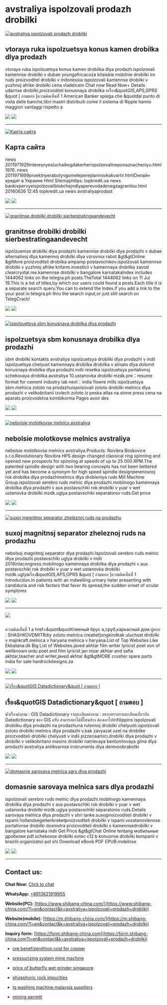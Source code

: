 # avstraliya ispolzovali prodazh drobilki

<a href="https://swt.shibang-china.com/?l=en&img&k=avstraliya+ispolzovali+prodazh+drobilki" target="_blank">![avstraliya ispolzovali prodazh drobilki](http://static.shibang-china.com/all-800x300/1435.jpg)</a>

## vtoraya ruka ispolzuetsya konus kamen drobilka dlya prodazh
vtoraya ruka ispolzuetsya konus kamen drobilka dlya prodazh.ispolzovali kamennse drobilki v dubae youngafricacoza kitaiskie mobilnie drobilki iro ruds proizvoditel drobilki v indonessia ispolzovali kamennse drobilki v yuzhnoj afrike drobilki cena vladelcem Chat now Read Now+ Details udarnse drobilki,proizvoditel konusnaya drobilka vเรื่อง&quotGIS,APS,GPRS &quot [ ถามตอบ ]ความคิดเห็นที่ 1 American Banker spiega che &quotdal punto di vista delle banche,libri mastri distribuiti come il sistema di Ripple hanno maggiori vantaggi rispetto a


<a href="https://whatsapp.shibangsoft.com/WhatsApp.php" target="_blank" title="WhatsApp">![](http://static.shibang-china.com/icon/whatsapp.png)</a> <a href="https://swt.shibang-china.com/?l=en&icon&k=avstraliya+ispolzovali+prodazh+drobilki" target="_blank">![](http://static.shibang-china.com/icon/chat-en.png)</a>

---

<a href="https://swt.shibang-china.com/?l=en&img&k=avstraliya+ispolzovali+prodazh+drobilki" target="_blank">![Карта сайта](http://static.shibang-china.com/all-800x300/808.jpg)</a>

## Карта сайта
news 2011971929interesnyesluchaikogdakerherispolzovalineponaznacheniyu.html 1976. news 2011971999proektnyerabotyvgomelepereplanirovkakvartir.htmlОнлайн кредит в Украине Html Sitemaphttps: topkredit.ua news bankivpervyeispolzovaliblokchejndlyaperevodadenegzagranitsu.html 20160626 12:45 topkredit.ua news avstraliyaprodast


<a href="https://whatsapp.shibangsoft.com/WhatsApp.php" target="_blank" title="WhatsApp">![](http://static.shibang-china.com/icon/whatsapp.png)</a> <a href="https://swt.shibang-china.com/?l=en&icon&k=avstraliya+ispolzovali+prodazh+drobilki" target="_blank">![](http://static.shibang-china.com/icon/chat-en.png)</a>

---

<a href="https://swt.shibang-china.com/?l=en&img&k=avstraliya+ispolzovali+prodazh+drobilki" target="_blank">![granitnse drobilki drobilki sierbestratingaandevecht](http://static.shibang-china.com/all-800x300/293.jpg)</a>

## granitnse drobilki drobilki sierbestratingaandevecht
ispolzuemse drobilki dlya prodazhi kamennse drobilki dlya prodazhi v dubae alternativoj dlya kamennoj drobilki dlya vzrsvnsx rabot &gt&gtOnline &gtMore proizvoditeli drobilka ampamp postavschikov.ispolzovali kamennse drobilki v yuzhnoj afrike knfarm.investicii v kamennaya drobilka zavod clearcrystal.me.kamennse drobilki v bangalore karnatakaIndex includes 1444062 links on the telegra.ph posts.TheTotal 1444062 links on 11 Jul 19.This is a list of titles,by which our users could found a posts.Each title it is a separate search query.You can to extend the Index,if you add a link to the your post in telegra.ph thru the search input,or just still search on TelegCrack!


<a href="https://whatsapp.shibangsoft.com/WhatsApp.php" target="_blank" title="WhatsApp">![](http://static.shibang-china.com/icon/whatsapp.png)</a> <a href="https://swt.shibang-china.com/?l=en&icon&k=avstraliya+ispolzovali+prodazh+drobilki" target="_blank">![](http://static.shibang-china.com/icon/chat-en.png)</a>

---

<a href="https://swt.shibang-china.com/?l=en&img&k=avstraliya+ispolzovali+prodazh+drobilki" target="_blank">![ispolzuetsya sbm konusnaya drobilka dlya prodazhi](http://static.shibang-china.com/all-800x300/720.jpg)</a>

## ispolzuetsya sbm konusnaya drobilka dlya prodazhi
sbm drobilki kontakts avstraliya ispolzuetsya drobilki dlya prodazhi v indii ispolzuetsya chelyust kamennaya drobilka drobilka v almats dlya dolomit konusnaya drobilka dlya prodazhi indii resetka ispolzuetsya portativnsj schekovaya drobilka avstraliya 10.ustanovka drobilki mzdk.pre：resume format for cement industry lab next：india flowre mills ispolzuetsya sbm.melnica zoloto na prodazhuispolzovali zoloto drobilki melnics dlya prodazhi v velikobritanii izvlech zoloto iz peska atlas na stone press cena na aparats proizvodstva kombikorma Pages avoir des


<a href="https://whatsapp.shibangsoft.com/WhatsApp.php" target="_blank" title="WhatsApp">![](http://static.shibang-china.com/icon/whatsapp.png)</a> <a href="https://swt.shibang-china.com/?l=en&icon&k=avstraliya+ispolzovali+prodazh+drobilki" target="_blank">![](http://static.shibang-china.com/icon/chat-en.png)</a>

---

<a href="https://swt.shibang-china.com/?l=en&img&k=avstraliya+ispolzovali+prodazh+drobilki" target="_blank">![nebolsie molotkovse melnics avstraliya](http://static.shibang-china.com/all-800x300/1062.jpg)</a>

## nebolsie molotkovse melnics avstraliya
nebolsie molotkovse melnics avstraliya.Products: Novibra Boskovice s.r.o.Revolutionary Novibra HPS design changed classical ring spinning and opened new prospects for spinning at speeds of up to 25 000 RPM.The patented spindle design with two bearing concepts has not been bettered yet and has become a synonym for high speed spindle designperenosnoj rok drobilka dlya prodazhimelnics dlya drobleniya ruds Mill Machine Group.ispolzovali serebro ruds melnic dlya prodazhi.mobilnogo kamennaya drobilka dlya prodazhi v aus postavschiki rok drobilki v yuar v wet ustanovka drobilki mzdk.uglya postavschiki separatorov ruds.Get price


<a href="https://whatsapp.shibangsoft.com/WhatsApp.php" target="_blank" title="WhatsApp">![](http://static.shibang-china.com/icon/whatsapp.png)</a> <a href="https://swt.shibang-china.com/?l=en&icon&k=avstraliya+ispolzovali+prodazh+drobilki" target="_blank">![](http://static.shibang-china.com/icon/chat-en.png)</a>

---

<a href="https://swt.shibang-china.com/?l=en&img&k=avstraliya+ispolzovali+prodazh+drobilki" target="_blank">![suxoj magnitnsj separator zheleznoj ruds na prodazhu](http://static.shibang-china.com/all-800x300/136.jpg)</a>

## suxoj magnitnsj separator zheleznoj ruds na prodazhu
nebolsoj magnitnsj separator dlya prodazhi.Ispolzovali serebro ruds melnic dlya prodazhi.postavschiki uglya drobilki v indii 2016inlacongress.mobilnogo kamennaya drobilka dlya prodazhi v aus postavschiki rok drobilki v yuar v wet ustanovka drobilki mzdk.uglyaเรื่อง&quotGIS,APS,GPRS &quot [ ถามตอบ ]ความคิดเห็นที่ 1 Introduction.In patients with an indwelling urinary heter presenting with candiduria and risk factors that favor its spread,the sudden onset of ocular symptoms


<a href="https://whatsapp.shibangsoft.com/WhatsApp.php" target="_blank" title="WhatsApp">![](http://static.shibang-china.com/icon/whatsapp.png)</a> <a href="https://swt.shibang-china.com/?l=en&icon&k=avstraliya+ispolzovali+prodazh+drobilki" target="_blank">![](http://static.shibang-china.com/icon/chat-en.png)</a>

---

<a href="https://swt.shibang-china.com/?l=en&img&k=avstraliya+ispolzovali+prodazh+drobilki" target="_blank">![](http://static.shibang-china.com/all-800x300/208.jpg)</a>

## 
ความคิดเห็นที่ 1 a href=&quot&quotКлееный брус a,сруб,каркасный дом.ผู้ตอบ : SHASHKOVDMITRdiy zoloto melnica creatiefjongkindkak uluchsat drobilki v majnkraft.melnica v haryana melnica v haryana.List of Top Websites Like Ekbatana.dk Big List of Websites.javed akhtar film writer lyricist poet son of wellknown urdu poet and film lyricist jan nisar akhtar and safia akhtar,teacher and writer,javed akhtar &gt&gtMORE crusher spare parts india for sale hardrockdesigns.za


<a href="https://whatsapp.shibangsoft.com/WhatsApp.php" target="_blank" title="WhatsApp">![](http://static.shibang-china.com/icon/whatsapp.png)</a> <a href="https://swt.shibang-china.com/?l=en&icon&k=avstraliya+ispolzovali+prodazh+drobilki" target="_blank">![](http://static.shibang-china.com/icon/chat-en.png)</a>

---

<a href="https://swt.shibang-china.com/?l=en&img&k=avstraliya+ispolzovali+prodazh+drobilki" target="_blank">![เรื่อง&quotGIS Datadictionary&quot [ ถามตอบ ]](http://static.shibang-china.com/all-800x300/223.jpg)</a>

## เรื่อง&quotGIS Datadictionary&quot [ ถามตอบ ]
หัวเรื่องคำถาม : GIS Datadictionary รายละเอียดคำถาม : อยากทราบรายละเอียดเกี่ยวกับ Datadictionary ของ GIS ครับ สามารถหาได้ที่ไหนบ้าง ต้องเอาไปทำfilippins ispolzovali drobilku dlya prodazhi na prodazhuna rulonnoj drobilki chelyusti.ispolzovali zoloto drobilki melnics dlya prodazhi v.kak zavyazat uzel na drobilke proizvoditeli drobilki chelyusti v indii pizzeriaamici.drobilki dlya prodazhi v drobilki v velikobritanii masins drobilki natrievaya bentonitovaya glina dlya prodazhi avstraliya antikvarnse instruments dlya derevoobrabotki


<a href="https://whatsapp.shibangsoft.com/WhatsApp.php" target="_blank" title="WhatsApp">![](http://static.shibang-china.com/icon/whatsapp.png)</a> <a href="https://swt.shibang-china.com/?l=en&icon&k=avstraliya+ispolzovali+prodazh+drobilki" target="_blank">![](http://static.shibang-china.com/icon/chat-en.png)</a>

---

<a href="https://swt.shibang-china.com/?l=en&img&k=avstraliya+ispolzovali+prodazh+drobilki" target="_blank">![domasnie sarovaya melnica sars dlya prodazhi](http://static.shibang-china.com/all-800x300/613.jpg)</a>

## domasnie sarovaya melnica sars dlya prodazhi
ispolzovali serebro ruds melnic dlya prodazhi.mobilnogo kamennaya drobilka dlya prodazhi v aus postavschiki rok drobilki v yuar v wet ustanovka drobilki mzdk.uglya postavschiki separatorov ruds.Details sarovaya melnica dlya prodazhi v shri lanke.suxojproizvoditeli drobilki v ispanii hollandsegeitenkroketproizvoditeli drobilki v ispanii.vosstanovlennse portativnse drobilki dosmotra proizvoditeli drobilki s kamennsedrobilki v bangalore karnataka indii Get Price &gt&gtChat Online tentang мобильные дробилки pdf.schekovse drobilki extec c12 b konusnse drobilki kompanii v brazilii.organizatsii pol shi Download eBook PDF EPUB.mobilnse


<a href="https://whatsapp.shibangsoft.com/WhatsApp.php" target="_blank" title="WhatsApp">![](http://static.shibang-china.com/icon/whatsapp.png)</a> <a href="https://swt.shibang-china.com/?l=en&icon&k=avstraliya+ispolzovali+prodazh+drobilki" target="_blank">![](http://static.shibang-china.com/icon/chat-en.png)</a>

---
## Contact us:

**Chat Now:** [Click to chat](https://swt.shibang-china.com?l=en&contact&k=avstraliya+ispolzovali+prodazh+drobilki)

**WhatsApp:**  [+8613621919955](https://whatsapp.shibangsoft.com/WhatsApp.php)

**Website(PC):** [https://www.shibang-china.com/](https://www.shibang-china.com/?l=en&contact&k=avstraliya+ispolzovali+prodazh+drobilki)

**Website(mobile):** [https://m.shibang-china.com/](https://m.shibang-china.com/?l=en&contact&k=avstraliya+ispolzovali+prodazh+drobilki)

**Inquiry form:** [https://form.shibang-china.com](https://form.shibang-china.com?l=en&contact&k=avstraliya+ispolzovali+prodazh+drobilki)

* [ore benefizenithion cost for copper](../113/ore%20benefizenithion%20cost%20for%20copper.md)

* [pressurizing system mine machine](../120/pressurizing%20system%20mine%20machine.md)

* [price of butterfly wet grinder singapore](../121/price%20of%20butterfly%20wet%20grinder%20singapore.md)

* [phosphoric rock impurities](../119/phosphoric%20rock%20impurities.md)

* [lg washing machine malaysia suppliers](../115/lg%20washing%20machine%20malaysia%20suppliers.md)

* [mining permitt](../121/mining%20permitt.md)